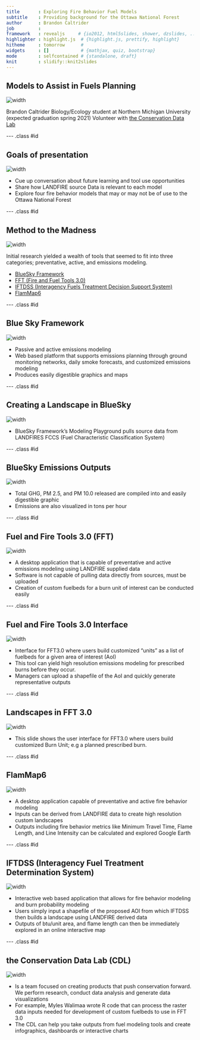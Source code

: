 ```yaml
---
title       : Exploring Fire Behavior Fuel Models
subtitle    : Providing background for the Ottawa National Forest
author      : Brandon Caltrider
job         : 
framework   : revealjs     # {io2012, html5slides, shower, dzslides, ...}
highlighter : highlight.js  # {highlight.js, prettify, highlight}
hitheme     : tomorrow      # 
widgets     : []            # {mathjax, quiz, bootstrap}
mode        : selfcontained # {standalone, draft}
knit        : slidify::knit2slides
---
```


## Models to Assist in Fuels Planning

![width](assets/img/slide1.JPG)

Brandon Caltrider
Biology/Ecology student at Northern Michigan University (expected graduation spring 2021)
Volunteer with [the Conservation Data Lab](https://rswaty.github.io/TheCDL/)

--- .class #id 

## Goals of presentation

![width](slide2.JPG)

* Cue up conversation about future learning and tool use opportunities
* Share how LANDFIRE source Data is relevant to each model
* Explore four fire behavior models that may or may not be of use to the Ottawa National Forest

--- .class #id 

## Method to the Madness

![width](slide3.JPG)

Initial research yielded a wealth of tools that seemed to fit into three categories; preventative, active, and emissions modeling.
* [BlueSky Framework](https://www.fs.usda.gov/pnw/tools/bluesky-framework)
* [FFT (Fire and Fuel Tools 3.0)](https://www.fs.usda.gov/ccrc/tools/fuel-fire-tools-fft)
* [IFTDSS (Interagency Fuels Treatment Decision Support System)](https://iftdss.firenet.gov/landing_page/)
* [FlamMap6](https://www.firelab.org/project/flammap)

--- .class #id 

## Blue Sky Framework

![width](slide4.JPG)

* Passive and active emissions modeling 
* Web based platform that supports emissions planning through ground monitoring networks, daily smoke forecasts, and customized emissions modeling
* Produces easily digestible graphics and maps

--- .class #id 

## Creating a Landscape in BlueSky

![width](slide5.JPG)

* BlueSky Framework’s Modeling Playground pulls source data from LANDFIRES FCCS (Fuel Characteristic Classification System)

--- .class #id 

## BlueSky Emissions Outputs

![width](slide6.JPG)

* Total GHG, PM 2.5, and PM 10.0 released are compiled into and easily digestible graphic
* Emissions are also visualized in tons per hour 

--- .class #id 

## Fuel and Fire Tools 3.0 (FFT)

![width](slide7.JPG)

* A desktop application that is capable of preventative and active emissions modeling using LANDFIRE supplied data
* Software is not capable of pulling data directly from sources, must be uploaded 
* Creation of custom fuelbeds for a burn unit of interest can be conducted easily 

--- .class #id 

## Fuel and Fire Tools 3.0 Interface

![width](slide8.JPG)

* Interface for FFT3.0 where users build customized “units” as a list of fuelbeds for a given area of interest (AoI)
* This tool can yield high resolution emissions modeling for prescribed burns before they occur. 
* Managers can upload a shapefile of the AoI and quickly generate representative outputs

--- .class #id 

## Landscapes in FFT 3.0

![width](slide9.JPG)

* This slide shows the user interface for FFT3.0 where users build customized Burn Unit; e.g a planned prescribed burn.

--- .class #id 

## FlamMap6

![width](slide10.JPG)

* A desktop application capable of preventative and active fire behavior modeling 
* Inputs can be derived from LANDFIRE data to create high resolution custom landscapes 
* Outputs including fire behavior metrics like Minimum Travel Time, Flame Length, and Line Intensity can be calculated and explored Google Earth

--- .class #id 

## IFTDSS (Interagency Fuel Treatment Determination System)

![width](slide11.JPG)

* Interactive web based application that allows for fire behavior modeling and burn probability modeling
* Users simply input a shapefile of the proposed AOI from which IFTDSS then builds a landscape using LANDFIRE derived data
* Outputs of btu/unit area, and flame length can then be immediately explored in an online interactive map 

--- .class #id 

## the Conservation Data Lab (CDL)

![width](slide12.JPG)

* Is a team focused on creating products that push conservation forward.  We perform research, conduct data analysis and generate data visualizations
* For example, Myles Walimaa wrote R code that can process the raster data inputs needed for development of custom fuelbeds to use in FFT 3.0
* The CDL can help you take outputs from fuel modeling tools and create infographics, dashboards or interactive charts









